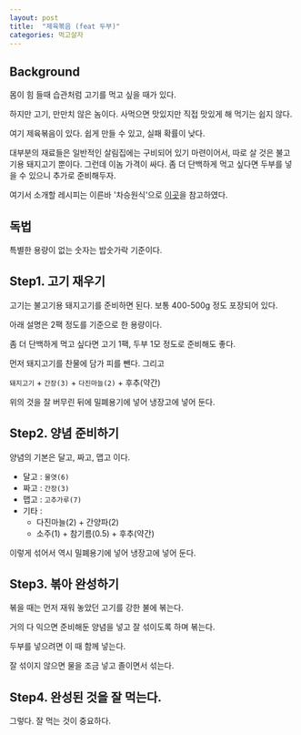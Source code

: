 ```yaml
---
layout: post
title:  "제육볶음 (feat 두부)"
categories: 먹고살자
---
```


## Background

몸이 힘 들때 습관처럼 고기를 먹고 싶을 때가 있다.

하지만 고기, 만만치 않은 놈이다. 사먹으면 맛있지만 직접 맛있게 해 먹기는 쉽지 않다.

여기 제육볶음이 있다. 쉽게 만들 수 있고, 실패 확률이 낮다.

대부분의 재료들은 일반적인 살림집에는 구비되어 있기 마련이어서, 따로 살 것은 불고기용 돼지고기 뿐이다. 그런데 이놈 가격이 싸다. 좀 더 단백하게 먹고 싶다면 두부를 넣을 수 있으니 추가로 준비해두자.

여기서 소개할 레시피는 이른바 '차승원식'으로 [이곳](https://m.blog.naver.com/PostView.nhn?blogId=donva&logNo=220298093201&proxyReferer=https%3A%2F%2Fwww.google.co.kr%2F)을 참고하였다.

## 독법

특별한 용량이 없는 숫자는 밥숫가락 기준이다.

## Step1. 고기 재우기

고기는 불고기용 돼지고기를 준비하면 된다. 보통 400-500g 정도 포장되어 있다.

아래 설명은 2팩 정도를 기준으로 한 용량이다.

좀 더 단백하게 먹고 싶다면 고기 1팩, 두부 1모 정도로 준비해도 좋다.  

먼저 돼지고기를 찬물에 담가 피를 뺀다. 그리고

`돼지고기` + `간장(3)` + `다진마늘(2)` + 후추(약간)

위의 것을 잘 버무린 뒤에 밀폐용기에 넣어 냉장고에 넣어 둔다.

## Step2. 양념 준비하기

양념의 기본은 달고, 짜고, 맵고 이다.

* 달고 : `물엿(6)`
* 짜고 : `간장(3)`
* 맵고 : `고추가루(7)`
* 기타 :
  - 다진마늘(2) + 간양파(2)
  - 소주(1) + 참기름(0.5) + 후추(약간)

이렇게 섞어서 역시 밀폐용기에 넣어 냉장고에 넣어 둔다.

## Step3. 볶아 완성하기

볶을 때는 먼저 재워 놓았던 고기를 강한 불에 볶는다.

거의 다 익으면 준비해둔 양념을 넣고 잘 섞이도록 하며 볶는다.

두부를 넣으려면 이 때 함께 넣는다.

잘 섞이지 않으면 물을 조금 넣고 졸이면서 섞는다.

## Step4. 완성된 것을 잘 먹는다.

그렇다. 잘 먹는 것이 중요하다.
